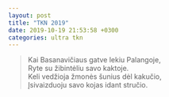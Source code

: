 ```yaml
---
layout: post
title: "TKN 2019"
date: 2019-10-19 21:53:58 +0300
categories: ultra tkn 
---
```


> Kai Basanavičiaus gatve lekiu Palangoje,<br>
Ryte su žibintėliu savo kaktoje.<br>
Keli vedžioja žmonės šunius dėl kakučio,<br>
Įsivaizduoju savo kojas idant stručio.
